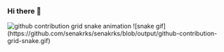 ### Hi there 👋


<picture>
  <source media="(prefers-color-scheme: dark)" srcset="https://raw.githubusercontent.com/senakrks/senakrks/output/github-contribution-grid-snake-dark.svg">
  <source media="(prefers-color-scheme: light)" srcset="https://raw.githubusercontent.com/senakrks/senakrks/output/github-contribution-grid-snake.svg">
  <img alt="github contribution grid snake animation" src="https://raw.githubusercontent.com/senakrks/senakrks/output/github-contribution-grid-snake.svg">
</picture>
![snake gif](https://github.com/senakrks/senakrks/blob/output/github-contribution-grid-snake.gif)
